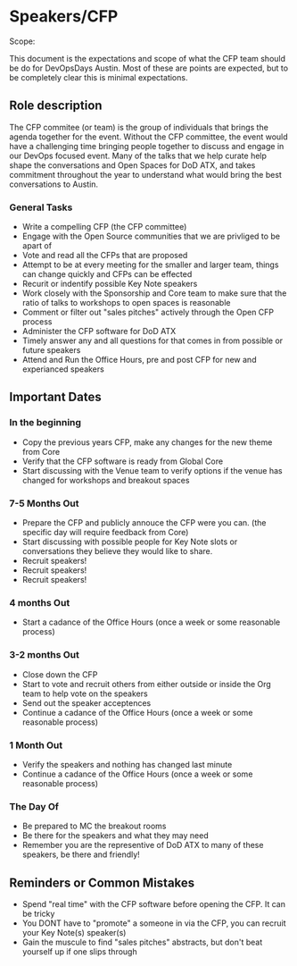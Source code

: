 # Speakers/CFP

Scope:

This document is the expectations and scope of what the CFP team should be do for DevOpsDays Austin.
Most of these are points are expected, but to be completely clear this is minimal expectations.

## Role description

The CFP commitee (or team) is the group of individuals that brings the agenda together for the event. Without
the CFP committee, the event would have a challenging time bringing people together to discuss and engage
in our DevOps focused event. Many of the talks that we help curate help shape the conversations and
Open Spaces for DoD ATX, and takes commitment throughout the year to understand what would bring the
best conversations to Austin.

### General Tasks

* Write a compelling CFP (the CFP committee)
* Engage with the Open Source communities that we are privliged to be apart of
* Vote and read all the CFPs that are proposed
* Attempt to be at every meeting for the smaller and larger team, things can change quickly and CFPs can be effected
* Recurit or indentify possible Key Note speakers
* Work closely with the Sponsorship and Core team to make sure that the ratio of talks to workshops to open spaces is reasonable
* Comment or filter out "sales pitches" actively through the Open CFP process
* Administer the CFP software for DoD ATX
* Timely answer any and all questions for that comes in from possible or future speakers
* Attend and Run the Office Hours, pre and post CFP for new and experianced speakers

## Important Dates

### In the beginning

* Copy the previous years CFP, make any changes for the new theme from Core
* Verify that the CFP software is ready from Global Core
* Start discussing with the Venue team to verify options if the venue has changed for workshops and breakout spaces

### 7-5 Months Out

* Prepare the CFP and publicly annouce the CFP were you can. (the specific day will require feedback from Core)
* Start discussing with possible people for Key Note slots or conversations they believe they would like to share.
* Recruit speakers!
* Recruit speakers!
* Recruit speakers!

### 4 months Out

* Start a cadance of the Office Hours (once a week or some reasonable process)

### 3-2 months Out

* Close down the CFP
* Start to vote and recruit others from either outside or inside the Org team to help vote on the speakers
* Send out the speaker acceptences
* Continue a cadance of the Office Hours (once a week or some reasonable process)

### 1 Month Out

* Verify the speakers and nothing has changed last minute
* Continue a cadance of the Office Hours (once a week or some reasonable process)

### The Day Of

* Be prepared to MC the breakout rooms
* Be there for the speakers and what they may need
* Remember you are the representive of DoD ATX to many of these speakers, be there and friendly!

## Reminders or Common Mistakes

* Spend "real time" with the CFP software before opening the CFP. It can be tricky
* You DONT have to "promote" a someone in via the CFP, you can recruit your Key Note(s) speaker(s)
* Gain the muscule to find "sales pitches" abstracts, but don't beat yourself up if one slips through
